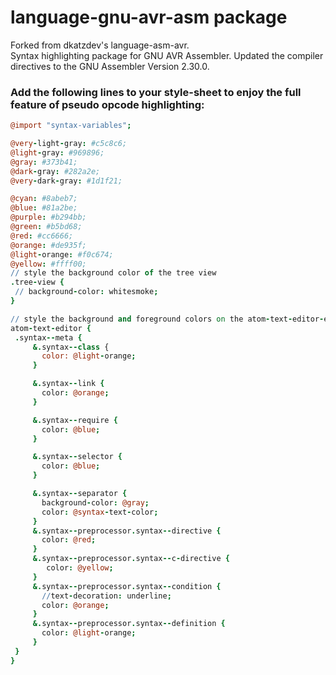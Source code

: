 # language-gnu-avr-asm package
Forked from dkatzdev's language-asm-avr.  
Syntax highlighting package for GNU AVR Assembler. 
Updated the compiler directives to the GNU Assembler Version 2.30.0.

### Add the following lines to your style-sheet to enjoy the full feature of pseudo opcode highlighting:

```coffee
@import "syntax-variables";

@very-light-gray: #c5c8c6;
@light-gray: #969896;
@gray: #373b41;
@dark-gray: #282a2e;
@very-dark-gray: #1d1f21;

@cyan: #8abeb7;
@blue: #81a2be;
@purple: #b294bb;
@green: #b5bd68;
@red: #cc6666;
@orange: #de935f;
@light-orange: #f0c674;
@yellow: #ffff00;
// style the background color of the tree view
.tree-view {
 // background-color: whitesmoke;
}

// style the background and foreground colors on the atom-text-editor-element itself
atom-text-editor {
 .syntax--meta {
     &.syntax--class {
       color: @light-orange;
     }

     &.syntax--link {
       color: @orange;
     }

     &.syntax--require {
       color: @blue;
     }

     &.syntax--selector {
       color: @blue;
     }

     &.syntax--separator {
       background-color: @gray;
       color: @syntax-text-color;
     }
     &.syntax--preprocessor.syntax--directive {
       color: @red;
     }
     &.syntax--preprocessor.syntax--c-directive {
        color: @yellow;
     }
     &.syntax--preprocessor.syntax--condition {
       //text-decoration: underline;
       color: @orange;
     }
     &.syntax--preprocessor.syntax--definition {
       color: @light-orange;
     }
 }
}
```

